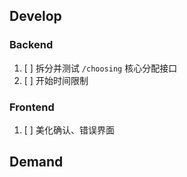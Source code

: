 ## Develop

### Backend

1. [ ] 拆分并测试 `/choosing` 核心分配接口
2. [ ] 开始时间限制

### Frontend

1. [ ] 美化确认、错误界面

## Demand
